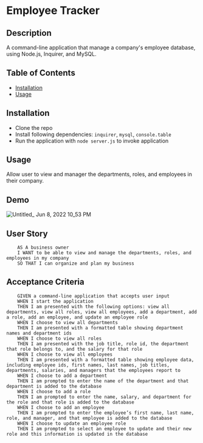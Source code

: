 # Employee Tracker

## Description
A command-line application that manage a company's employee database, using Node.js, Inquirer, and MySQL.

## Table of Contents
- [Installation](#installation)
- [Usage](#usage)

## Installation
 - Clone the repo
 - Install following dependencies: `inquirer`, `mysql`, `console.table`
 - Run the application with `node server.js` to invoke application

## Usage
Allow user to view and manager the departments, roles, and employees in their company. 

## Demo
![Untitled_ Jun 8, 2022 10_53 PM](https://user-images.githubusercontent.com/90424035/172775233-2e44ce44-790b-4df5-8545-f054e40dae33.gif)

## User Story
        AS A business owner
        I WANT to be able to view and manage the departments, roles, and employees in my company
        SO THAT I can organize and plan my business


## Acceptance Criteria
        GIVEN a command-line application that accepts user input
        WHEN I start the application
        THEN I am presented with the following options: view all departments, view all roles, view all employees, add a department, add a role, add an employee, and update an employee role
        WHEN I choose to view all departments
        THEN I am presented with a formatted table showing department names and department ids
        WHEN I choose to view all roles
        THEN I am presented with the job title, role id, the department that role belongs to, and the salary for that role
        WHEN I choose to view all employees
        THEN I am presented with a formatted table showing employee data, including employee ids, first names, last names, job titles, departments, salaries, and managers that the employees report to
        WHEN I choose to add a department
        THEN I am prompted to enter the name of the department and that department is added to the database
        WHEN I choose to add a role
        THEN I am prompted to enter the name, salary, and department for the role and that role is added to the database
        WHEN I choose to add an employee
        THEN I am prompted to enter the employee’s first name, last name, role, and manager, and that employee is added to the database
        WHEN I choose to update an employee role
        THEN I am prompted to select an employee to update and their new role and this information is updated in the database 


